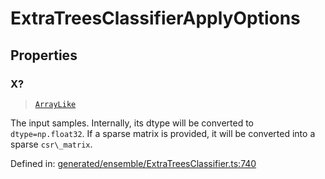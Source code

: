 # ExtraTreesClassifierApplyOptions

## Properties

### X?

> [`ArrayLike`](../types/ArrayLike.md)

The input samples. Internally, its dtype will be converted to `dtype=np.float32`. If a sparse matrix is provided, it will be converted into a sparse `csr\_matrix`.

Defined in:  [generated/ensemble/ExtraTreesClassifier.ts:740](https://github.com/transitive-bullshit/scikit-learn-ts/blob/122b3c0/packages/sklearn/src/generated/ensemble/ExtraTreesClassifier.ts#L740)
